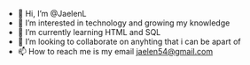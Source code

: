 - 👋 Hi, I’m @JaelenL
- 👀 I’m interested in technology and growing my knowledge 
- 🌱 I’m currently learning HTML and SQL
- 💞️ I’m looking to collaborate on anyhting that i can be apart of
- 📫 How to reach me is my email jaelen54@gmail.com 

<!---
JaelenL/JaelenL is a ✨ special ✨ repository because its `README.md` (this file) appears on your GitHub profile.
You can click the Preview link to take a look at your changes.
--->
